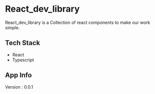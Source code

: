 
# React_dev_library

React_dev_library is a Collection of react components to make our work simple.


## Tech Stack

  - React
  - Typescript


## App Info

Version : 0.0.1
